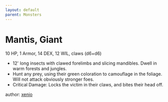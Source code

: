 ```yaml
---
layout: default
parent: Monsters
---
```

# Mantis, Giant
10 HP, 1 Armor, 14 DEX, 12 WIL, claws (d6+d6)
- 12' long insects with clawed forelimbs and slicing mandibles. Dwell in warm forests and jungles.
- Hunt any prey, using their green coloration to camouflage in the foliage. Will not attack obviously stronger foes.
- Critical Damage: Locks the victim in their claws, and bites their head off.

author: [xenio](https://xenioinabottle.blogspot.com)
